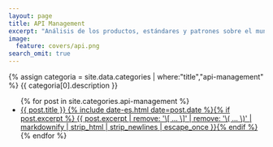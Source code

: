 ```yaml
---
layout: page
title: API Management
excerpt: "Análisis de los productos, estándares y patrones sobre el mundo de la gestión del APO Management."
image:
  feature: covers/api.png
search_omit: true
---
```


{% assign categoria = site.data.categories | where:"title","api-management" %}
{{ categoria[0].description }}

<ul class="post-list">
{% for post in site.categories.api-management %}
  <li><article><a href="{{ site.url }}{{ post.url }}">{{ post.title }} <span class="entry-date"><time datetime="{{ post.date | date_to_xmlschema }}">{% include date-es.html date=post.date %}</time></span>{% if post.excerpt %} <span class="excerpt">{{ post.excerpt | remove: '\[ ... \]' | remove: '\( ... \)' | markdownify | strip_html | strip_newlines | escape_once }}</span>{% endif %}</a></article></li>
{% endfor %}
</ul>
